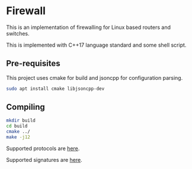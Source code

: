 # Firewall

This is an implementation of firewalling for Linux based routers and switches.

This is implemented with C++17 language standard and some shell script.

## Pre-requisites

This project uses cmake for build and jsoncpp for configuration parsing.

```bash
sudo apt install cmake libjsoncpp-dev
```

## Compiling

```bash
mkdir build
cd build
cmake ../
make -j12
```

Supported protocols are [here](doc/supported_protocols.md).

Supported signatures are [here](doc/supported_signatures.md).

